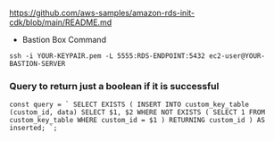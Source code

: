 https://github.com/aws-samples/amazon-rds-init-cdk/blob/main/README.md

- Bastion Box Command

`ssh -i YOUR-KEYPAIR.pem -L 5555:RDS-ENDPOINT:5432 ec2-user@YOUR-BASTION-SERVER`

### Query to return just a boolean if it is successful
```const query = `
        SELECT EXISTS (
            INSERT INTO custom_key_table (custom_id, data)
            SELECT $1, $2
            WHERE NOT EXISTS (
                SELECT 1 FROM custom_key_table WHERE custom_id = $1
            )
            RETURNING custom_id
        ) AS inserted;
    `;```